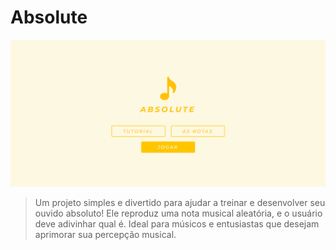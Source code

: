 # Absolute

<img src="/public/absolute_print.png" alt="Print do projeto">

> Um projeto simples e divertido para ajudar a treinar e desenvolver seu ouvido absoluto! Ele reproduz uma nota musical aleatória, e o usuário deve adivinhar qual é. Ideal para músicos e entusiastas que desejam aprimorar sua percepção musical.

